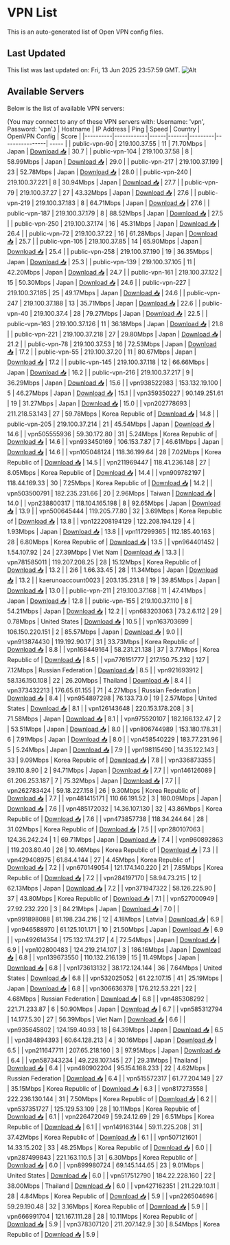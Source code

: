 # VPN List

This is an auto-generated list of Open VPN config files.

## Last Updated

This list was last updated on: Fri, 13 Jun 2025 23:57:59 GMT.
![Alt](https://repobeats.axiom.co/api/embed/186b98318ef1479477931607c1ad7d823f12451f.svg "Repobeats analytics image")

## Available Servers

Below is the list of available VPN servers:

(You may connect to any of these VPN servers with: Username: 'vpn', Password: 'vpn'.)
| Hostname | IP Address | Ping | Speed | Country | OpenVPN Config | Score |
|----------|------------|------|-------|---------|----------------| ----- |
| public-vpn-90 | 219.100.37.55 | 11 | 71.70Mbps | Japan | [Download 📥](./configs/server_0_JP.ovpn) | 30.7 |
| public-vpn-104 | 219.100.37.58 | 8 | 58.99Mbps | Japan | [Download 📥](./configs/server_1_JP.ovpn) | 29.0 |
| public-vpn-217 | 219.100.37.199 | 23 | 52.78Mbps | Japan | [Download 📥](./configs/server_2_JP.ovpn) | 28.0 |
| public-vpn-240 | 219.100.37.221 | 8 | 30.94Mbps | Japan | [Download 📥](./configs/server_3_JP.ovpn) | 27.7 |
| public-vpn-79 | 219.100.37.27 | 27 | 43.32Mbps | Japan | [Download 📥](./configs/server_4_JP.ovpn) | 27.6 |
| public-vpn-219 | 219.100.37.183 | 8 | 64.71Mbps | Japan | [Download 📥](./configs/server_5_JP.ovpn) | 27.6 |
| public-vpn-187 | 219.100.37.179 | 8 | 88.52Mbps | Japan | [Download 📥](./configs/server_6_JP.ovpn) | 27.5 |
| public-vpn-250 | 219.100.37.174 | 16 | 45.31Mbps | Japan | [Download 📥](./configs/server_7_JP.ovpn) | 26.4 |
| public-vpn-72 | 219.100.37.22 | 16 | 61.28Mbps | Japan | [Download 📥](./configs/server_8_JP.ovpn) | 25.7 |
| public-vpn-105 | 219.100.37.85 | 14 | 65.90Mbps | Japan | [Download 📥](./configs/server_9_JP.ovpn) | 25.4 |
| public-vpn-258 | 219.100.37.190 | 19 | 36.35Mbps | Japan | [Download 📥](./configs/server_10_JP.ovpn) | 25.3 |
| public-vpn-139 | 219.100.37.105 | 11 | 42.20Mbps | Japan | [Download 📥](./configs/server_11_JP.ovpn) | 24.7 |
| public-vpn-161 | 219.100.37.122 | 15 | 50.30Mbps | Japan | [Download 📥](./configs/server_12_JP.ovpn) | 24.6 |
| public-vpn-227 | 219.100.37.185 | 25 | 49.17Mbps | Japan | [Download 📥](./configs/server_13_JP.ovpn) | 24.6 |
| public-vpn-247 | 219.100.37.188 | 13 | 35.71Mbps | Japan | [Download 📥](./configs/server_14_JP.ovpn) | 22.6 |
| public-vpn-40 | 219.100.37.4 | 28 | 79.27Mbps | Japan | [Download 📥](./configs/server_15_JP.ovpn) | 22.5 |
| public-vpn-163 | 219.100.37.126 | 11 | 36.18Mbps | Japan | [Download 📥](./configs/server_16_JP.ovpn) | 21.8 |
| public-vpn-221 | 219.100.37.218 | 27 | 29.80Mbps | Japan | [Download 📥](./configs/server_17_JP.ovpn) | 21.2 |
| public-vpn-78 | 219.100.37.53 | 16 | 72.53Mbps | Japan | [Download 📥](./configs/server_18_JP.ovpn) | 17.2 |
| public-vpn-55 | 219.100.37.20 | 11 | 80.67Mbps | Japan | [Download 📥](./configs/server_19_JP.ovpn) | 17.2 |
| public-vpn-145 | 219.100.37.118 | 12 | 66.66Mbps | Japan | [Download 📥](./configs/server_20_JP.ovpn) | 16.2 |
| public-vpn-216 | 219.100.37.217 | 9 | 36.29Mbps | Japan | [Download 📥](./configs/server_21_JP.ovpn) | 15.6 |
| vpn938522983 | 153.132.19.100 | 5 | 46.27Mbps | Japan | [Download 📥](./configs/server_22_JP.ovpn) | 15.1 |
| vpn359350227 | 90.149.251.61 | 19 | 31.27Mbps | Japan | [Download 📥](./configs/server_23_JP.ovpn) | 15.0 |
| vpn202778693 | 211.218.53.143 | 27 | 59.78Mbps | Korea Republic of | [Download 📥](./configs/server_24_KR.ovpn) | 14.8 |
| public-vpn-205 | 219.100.37.214 | 21 | 45.54Mbps | Japan | [Download 📥](./configs/server_25_JP.ovpn) | 14.6 |
| vpn505555936 | 59.30.172.80 | 31 | 5.24Mbps | Korea Republic of | [Download 📥](./configs/server_26_KR.ovpn) | 14.6 |
| vpn933450169 | 106.153.7.87 | 7 | 46.61Mbps | Japan | [Download 📥](./configs/server_27_JP.ovpn) | 14.6 |
| vpn105048124 | 118.36.199.64 | 28 | 7.02Mbps | Korea Republic of | [Download 📥](./configs/server_28_KR.ovpn) | 14.5 |
| vpn211969447 | 118.41.236.148 | 27 | 8.05Mbps | Korea Republic of | [Download 📥](./configs/server_29_KR.ovpn) | 14.4 |
| vpn909782197 | 118.44.169.33 | 30 | 7.25Mbps | Korea Republic of | [Download 📥](./configs/server_30_KR.ovpn) | 14.2 |
| vpn503500791 | 182.235.231.66 | 20 | 2.96Mbps | Taiwan | [Download 📥](./configs/server_31_TW.ovpn) | 14.0 |
| vpn238800317 | 118.104.165.198 | 8 | 92.65Mbps | Japan | [Download 📥](./configs/server_32_JP.ovpn) | 13.9 |
| vpn500645444 | 119.205.77.80 | 32 | 3.69Mbps | Korea Republic of | [Download 📥](./configs/server_33_KR.ovpn) | 13.8 |
| vpn122208194129 | 122.208.194.129 | 4 | 1.93Mbps | Japan | [Download 📥](./configs/server_34_JP.ovpn) | 13.8 |
| vpn117299365 | 112.185.40.163 | 28 | 6.80Mbps | Korea Republic of | [Download 📥](./configs/server_35_KR.ovpn) | 13.5 |
| vpn964401452 | 1.54.107.92 | 24 | 27.39Mbps | Viet Nam | [Download 📥](./configs/server_36_VN.ovpn) | 13.3 |
| vpn781585011 | 119.207.208.25 | 28 | 15.12Mbps | Korea Republic of | [Download 📥](./configs/server_37_KR.ovpn) | 13.2 |
| 2i6 | 1.66.33.45 | 28 | 11.34Mbps | Japan | [Download 📥](./configs/server_38_JP.ovpn) | 13.2 |
| kaerunoaccount0023 | 203.135.231.8 | 19 | 39.85Mbps | Japan | [Download 📥](./configs/server_39_JP.ovpn) | 13.0 |
| public-vpn-211 | 219.100.37.168 | 11 | 47.41Mbps | Japan | [Download 📥](./configs/server_40_JP.ovpn) | 12.8 |
| public-vpn-155 | 219.100.37.110 | 8 | 54.21Mbps | Japan | [Download 📥](./configs/server_41_JP.ovpn) | 12.2 |
| vpn683203063 | 73.2.6.112 | 29 | 0.78Mbps | United States | [Download 📥](./configs/server_42_US.ovpn) | 10.5 |
| vpn163703699 | 106.150.220.151 | 2 | 85.57Mbps | Japan | [Download 📥](./configs/server_43_JP.ovpn) | 9.0 |
| vpn913874430 | 119.192.90.17 | 31 | 33.73Mbps | Korea Republic of | [Download 📥](./configs/server_44_KR.ovpn) | 8.8 |
| vpn168449164 | 58.231.21.138 | 37 | 3.77Mbps | Korea Republic of | [Download 📥](./configs/server_45_KR.ovpn) | 8.5 |
| vpn776151777 | 217.150.75.232 | 127 | 7.12Mbps | Russian Federation | [Download 📥](./configs/server_46_RU.ovpn) | 8.5 |
| vpn921693912 | 58.136.150.108 | 22 | 26.20Mbps | Thailand | [Download 📥](./configs/server_47_TH.ovpn) | 8.4 |
| vpn373432213 | 176.65.61.155 | 71 | 4.27Mbps | Russian Federation | [Download 📥](./configs/server_48_RU.ovpn) | 8.4 |
| vpn954897298 | 76.133.73.0 | 19 | 2.57Mbps | United States | [Download 📥](./configs/server_49_US.ovpn) | 8.1 |
| vpn126143648 | 220.153.178.208 | 3 | 71.58Mbps | Japan | [Download 📥](./configs/server_50_JP.ovpn) | 8.1 |
| vpn975520107 | 182.166.132.47 | 2 | 53.51Mbps | Japan | [Download 📥](./configs/server_51_JP.ovpn) | 8.0 |
| vpn806744989 | 153.180.178.31 | 6 | 7.91Mbps | Japan | [Download 📥](./configs/server_52_JP.ovpn) | 8.0 |
| vpn458540229 | 183.77.231.96 | 5 | 5.24Mbps | Japan | [Download 📥](./configs/server_53_JP.ovpn) | 7.9 |
| vpn198115490 | 14.35.122.143 | 33 | 9.09Mbps | Korea Republic of | [Download 📥](./configs/server_54_KR.ovpn) | 7.8 |
| vpn336873355 | 39.110.8.90 | 2 | 94.71Mbps | Japan | [Download 📥](./configs/server_55_JP.ovpn) | 7.7 |
| vpn146126089 | 61.206.253.187 | 7 | 75.32Mbps | Japan | [Download 📥](./configs/server_56_JP.ovpn) | 7.7 |
| vpn262783424 | 59.18.227.158 | 26 | 9.30Mbps | Korea Republic of | [Download 📥](./configs/server_57_KR.ovpn) | 7.7 |
| vpn481415171 | 110.66.191.52 | 3 | 180.09Mbps | Japan | [Download 📥](./configs/server_58_JP.ovpn) | 7.6 |
| vpn485172032 | 14.36.107.130 | 32 | 43.86Mbps | Korea Republic of | [Download 📥](./configs/server_59_KR.ovpn) | 7.6 |
| vpn473857738 | 118.34.244.64 | 28 | 31.02Mbps | Korea Republic of | [Download 📥](./configs/server_60_KR.ovpn) | 7.5 |
| vpn280107063 | 124.36.242.24 | 1 | 69.71Mbps | Japan | [Download 📥](./configs/server_61_JP.ovpn) | 7.4 |
| vpn960892863 | 119.203.80.40 | 26 | 10.46Mbps | Korea Republic of | [Download 📥](./configs/server_62_KR.ovpn) | 7.3 |
| vpn429408975 | 61.84.4.144 | 27 | 4.45Mbps | Korea Republic of | [Download 📥](./configs/server_63_KR.ovpn) | 7.2 |
| vpn670149054 | 121.174.140.220 | 21 | 7.85Mbps | Korea Republic of | [Download 📥](./configs/server_64_KR.ovpn) | 7.2 |
| vpn284197170 | 58.94.73.215 | 12 | 62.13Mbps | Japan | [Download 📥](./configs/server_65_JP.ovpn) | 7.2 |
| vpn371947322 | 58.126.225.90 | 37 | 43.80Mbps | Korea Republic of | [Download 📥](./configs/server_66_KR.ovpn) | 7.1 |
| vpn527000949 | 27.92.232.220 | 3 | 84.21Mbps | Japan | [Download 📥](./configs/server_67_JP.ovpn) | 7.0 |
| vpn991898088 | 81.198.234.216 | 12 | 4.18Mbps | Latvia | [Download 📥](./configs/server_68_LV.ovpn) | 6.9 |
| vpn946588970 | 61.125.101.171 | 10 | 21.50Mbps | Japan | [Download 📥](./configs/server_69_JP.ovpn) | 6.9 |
| vpn492614354 | 175.132.174.217 | 4 | 72.54Mbps | Japan | [Download 📥](./configs/server_70_JP.ovpn) | 6.9 |
| vpn102800483 | 124.219.214.107 | 3 | 186.16Mbps | Japan | [Download 📥](./configs/server_71_JP.ovpn) | 6.8 |
| vpn139673550 | 110.132.216.139 | 15 | 11.49Mbps | Japan | [Download 📥](./configs/server_72_JP.ovpn) | 6.8 |
| vpn173613132 | 38.172.124.144 | 36 | 7.64Mbps | United States | [Download 📥](./configs/server_73_US.ovpn) | 6.8 |
| vpn532025052 | 61.22.107.15 | 41 | 25.19Mbps | Japan | [Download 📥](./configs/server_74_JP.ovpn) | 6.8 |
| vpn306636378 | 176.212.53.221 | 22 | 4.68Mbps | Russian Federation | [Download 📥](./configs/server_75_RU.ovpn) | 6.8 |
| vpn485308292 | 221.71.233.87 | 6 | 50.90Mbps | Japan | [Download 📥](./configs/server_76_JP.ovpn) | 6.7 |
| vpn585312794 | 14.177.5.30 | 27 | 56.39Mbps | Viet Nam | [Download 📥](./configs/server_77_VN.ovpn) | 6.6 |
| vpn935645802 | 124.159.40.93 | 18 | 64.39Mbps | Japan | [Download 📥](./configs/server_78_JP.ovpn) | 6.5 |
| vpn384894393 | 60.64.128.213 | 4 | 30.16Mbps | Japan | [Download 📥](./configs/server_79_JP.ovpn) | 6.5 |
| vpn211647711 | 207.65.218.160 | 3 | 97.95Mbps | Japan | [Download 📥](./configs/server_80_JP.ovpn) | 6.4 |
| vpn587343234 | 49.228.107.145 | 27 | 29.31Mbps | Thailand | [Download 📥](./configs/server_81_TH.ovpn) | 6.4 |
| vpn480902204 | 95.154.168.233 | 22 | 4.62Mbps | Russian Federation | [Download 📥](./configs/server_82_RU.ovpn) | 6.4 |
| vpn515572317 | 61.77.204.149 | 27 | 35.15Mbps | Korea Republic of | [Download 📥](./configs/server_83_KR.ovpn) | 6.3 |
| vpn817273558 | 222.236.130.144 | 31 | 7.50Mbps | Korea Republic of | [Download 📥](./configs/server_84_KR.ovpn) | 6.2 |
| vpn537351727 | 125.129.53.109 | 28 | 10.11Mbps | Korea Republic of | [Download 📥](./configs/server_85_KR.ovpn) | 6.1 |
| vpn226472049 | 59.24.12.69 | 29 | 6.51Mbps | Korea Republic of | [Download 📥](./configs/server_86_KR.ovpn) | 6.1 |
| vpn149163144 | 59.11.225.208 | 31 | 37.42Mbps | Korea Republic of | [Download 📥](./configs/server_87_KR.ovpn) | 6.1 |
| vpn507121601 | 14.33.15.202 | 33 | 48.25Mbps | Korea Republic of | [Download 📥](./configs/server_88_KR.ovpn) | 6.0 |
| vpn287499843 | 221.163.110.5 | 31 | 6.30Mbps | Korea Republic of | [Download 📥](./configs/server_89_KR.ovpn) | 6.0 |
| vpn899980724 | 69.145.144.65 | 23 | 9.01Mbps | United States | [Download 📥](./configs/server_90_US.ovpn) | 6.0 |
| vpn517512790 | 184.22.228.160 | 22 | 38.00Mbps | Thailand | [Download 📥](./configs/server_91_TH.ovpn) | 6.0 |
| vpn427162351 | 211.229.10.11 | 28 | 4.84Mbps | Korea Republic of | [Download 📥](./configs/server_92_KR.ovpn) | 5.9 |
| vpn226504696 | 59.29.190.48 | 32 | 3.16Mbps | Korea Republic of | [Download 📥](./configs/server_93_KR.ovpn) | 5.9 |
| vpn666991704 | 121.167.111.28 | 28 | 10.11Mbps | Korea Republic of | [Download 📥](./configs/server_94_KR.ovpn) | 5.9 |
| vpn378307120 | 211.207.142.9 | 30 | 8.54Mbps | Korea Republic of | [Download 📥](./configs/server_95_KR.ovpn) | 5.9 |
